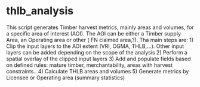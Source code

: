 # thlb_analysis
This script generates Timber harvest metrics, mainly areas and volumes, for a specific area of interest (AOI). The AOI can be either a Timber supply Area, an Operating area or other ( FN claimed area,?). Tha main steps are:
    1) Clip the input layers to the AOI extent (VRI, OGMA, THLB,...). Other input layers can be added depending on the scope of the analysis
    2) Perform a spatial overlay of the clipped input layers
    3) Add and populate fields based on defined rules: mature timber, merchantability, areas with harvest constraints..
    4) Calculate THLB areas and volumes
    5) Generate metrics by Licensee or Operating area (summary statistics)
